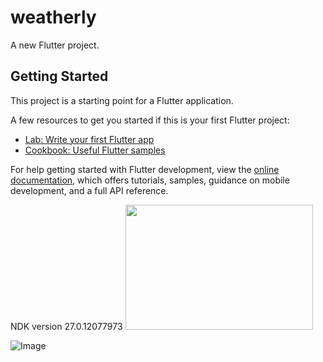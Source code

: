 # weatherly

A new Flutter project.

## Getting Started

This project is a starting point for a Flutter application.

A few resources to get you started if this is your first Flutter project:

- [Lab: Write your first Flutter app](https://docs.flutter.dev/get-started/codelab)
- [Cookbook: Useful Flutter samples](https://docs.flutter.dev/cookbook)

For help getting started with Flutter development, view the
[online documentation](https://docs.flutter.dev/), which offers tutorials,
samples, guidance on mobile development, and a full API reference.


NDK version 27.0.12077973
<img src="https://github.com/user-attachments/assets/faa33482-ecb2-4d1f-a439-aff1b0633426" width="300" height="200"/>

![Image](https://github.com/user-attachments/assets/faa33482-ecb2-4d1f-a439-aff1b0633426)

